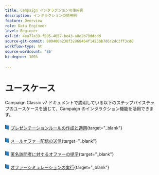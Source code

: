 ```yaml
---
title: Campaign インタラクションの使用例
description: インタラクションの使用例
feature: Overview
role: Data Engineer
level: Beginner
exl-id: 4ea77a39-f505-4657-be43-a0e2b79ddcdd
source-git-commit: 889400a238f32968464f1425bb7d6c2dc3ff3cd0
workflow-type: ht
source-wordcount: '86'
ht-degree: 100%

---
```


# ユースケース

Campaign Classic v7 ドキュメントで説明している以下のステップバイステップのユースケースを通じて、Campaign のインタラクション機能を活用できます。

![](../assets/do-not-localize/book.png) [プレゼンテーションルールの作成と適用](https://experienceleague.adobe.com/docs/campaign-classic/using/managing-offers/case-study/presentation-rules.html?lang=ja){target=&quot;_blank&quot;}

![](../assets/do-not-localize/book.png) [メールオファー配信の送信](https://experienceleague.adobe.com/docs/campaign-classic/using/managing-offers/case-study/offers-on-an-outbound-channel.html?lang=ja){target=&quot;_blank&quot;}

![](../assets/do-not-localize/book.png) [匿名訪問者に対するオファーの提示](https://experienceleague.adobe.com/docs/campaign-classic/using/managing-offers/case-study/offers-on-an-outbound-channel.html?lang=ja){target=&quot;_blank&quot;}

![](../assets/do-not-localize/book.png) [オファーシミュレーションの実行](https://experienceleague.adobe.com/docs/campaign-classic/using/managing-offers/case-study/offers-on-an-outbound-channel.html?lang=ja){target=&quot;_blank&quot;}
